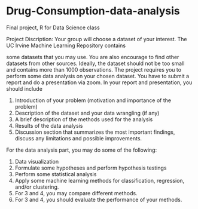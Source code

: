 # Drug-Consumption-data-analysis
Final project, R for Data Science class

Project Discription: Your group will choose a dataset of your interest. The UC Irvine Machine Learning Repository contains

some datasets that you may use. You are also encourage to find other datasets from other sources. Ideally,
the dataset should not be too small and contains more than 1000 observations.
The project requires you to perform some data analysis on your chosen dataset. You have to submit a report
and do a presentation via zoom. In your report and presentation, you should include
1. Introduction of your problem (motivation and importance of the problem)
2. Description of the dataset and your data wrangling (if any)
3. A brief description of the methods used for the analysis
4. Results of the data analysis
5. Discussion section that summarizes the most important findings, discuss any limitations and possible
improvements.

For the data analysis part, you may do some of the following:
1. Data visualization
2. Formulate some hypotheses and perform hypothesis testings
3. Perform some statistical analysis
4. Apply some machine learning methods for classification, regression, and/or clustering.
5. For 3 and 4, you may compare different methods.
6. For 3 and 4, you should evaluate the performance of your methods.
